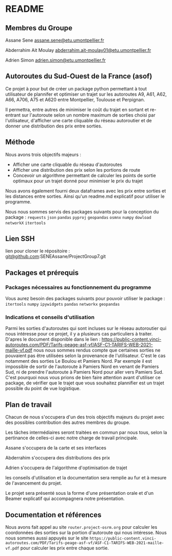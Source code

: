 # README

## Membres du Groupe

Assane Sene assane.sene@etu.umontpellier.fr

Abderrahim Ait Moulay abderrahim.ait-moulay01@etu.umontpellier.fr

Adrien Simon adrien.simon@etu.umontpellier.fr


## Autoroutes du Sud-Ouest de la France (asof)

Ce projet à pour but de créer un package python permettant à tout utilisateur de plannifer et optimiser un trajet sur les autoroutes A9, A61, A62, A66, A706, A75 et A620 entre Montpellier, Toulouse et Perpignan.

Il permettra, entre autres de minimiser le coût du trajet en sortant et re-entrant sur l'autoroute selon un nombre maximum de sorties choisi par l'utilisateur, d'afficher une carte cliquable du réseau autoroutier et de donner une distribution des prix entre sorties.

## Méthode 

Nous avons trois objectifs majeurs :

- Afficher une carte cliquable du réseau d'autoroutes
- Afficher une distribution des prix selon les portions de route
- Concevoir un algorithme permettant de calculer les points de sortie optimaux pour un trajet donné pour minimiser le prix du trajet 


Nous avons également fourni deux dataframes avec les prix entre sorties et les distances entre sorties. Ainsi qu'un readme.md explicatif pour utiliser le programme. 

Nous nous sommes servis des packages suivants pour la conception du package : `requests` `json` `pandas` `pyproj` `geopandas` `osmnx` `numpy` `dowload` `networkX` `itertools`



## Lien SSH 

lien pour cloner le répositoire : git@github.com:SENEAssane/ProjectGroup7.git

## Packages et prérequis

### Packages nécessaires au fonctionnement du programme

Vous aurez besoin des packages suivants pour pouvoir utiliser le package : `itertools` `numpy` `ipywidgets` `pandas` `networkx` `geopandas`

### Indications et conseils d'utilisation

Parmi les sorties d'autoroutes qui sont incluses sur le réseau autoroutier qui nous intéresse pour ce projet, il y a plusieurs cas particuliers à traiter. D'apres le document disponible dans le lien : https://public-content.vinci-autoroutes.com/PDF/Tarifs-peage-asf-vf/ASF-C1-TARIFS-WEB-2021-maille-vf.pdf nous nous sommes rendus compte que certaines sorties ne pouvaient pas être utilisées selon la provenance de l'utilisateur. C'est le cas notamment des sorties Le Boulou et Pamiers Nord. Par exemple il est impossible de sortir de l'autoroute à Pamiers Nord en venant de Pamiers Sud, ni de prendre l'autoroute à Pamiers Nord pour aller vers Pamiers Sud. C'est pourquoi nous vous prions de bien faire attention avant d'utiliser ce package, de vérifier que le trajet que vous souhaitez plannifier est un trajet possible du point de vue logistique.


## Plan de travail

Chacun de nous s'occupera d'un des trois objectifs majeurs du projet avec des possibles contribution des autres membres du groupe.

Les tâches intermédiaires seront traitées en commun par nous tous, selon la pertinance de celles-ci avec notre charge de travail principale.



Assane s'occupera de la carte et ses interfaces

Abderrahim s'occupera des distributions des prix

Adrien s'occupera de l'algorithme d'optimisation de trajet

les conseils d'utilisation et la documentation sera remplie au fur et à mesure de l'avancement du projet.

Le projet sera présenté sous la forme d'une présentation orale et d'un Beamer explicatif qui accompagnera notre présentation.

## Documentation et références

Nous avons fait appel au site `router.project-osrm.org` pour calculer les coordonnées des sorties sur la portion d'autoroute qui nous intéresse. Nous nous sommes aussi appuyés sur le site `https://public-content.vinci-autoroutes.com/PDF/Tarifs-peage-asf-vf/ASF-C1-TARIFS-WEB-2021-maille-vf.pdf` pour calculer les prix entre chaque sortie. 